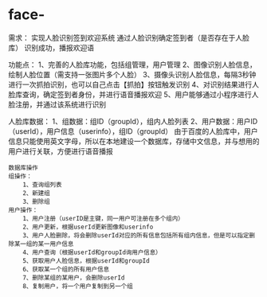 # face-

需求：
	实现人脸识别签到欢迎系统
		通过人脸识别确定签到者（是否存在于人脸库）
		识别成功，播报欢迎语
	
功能点：
	1、完善的人脸库功能，包括组管理，用户管理
	2、图像识别人脸信息，绘制人脸位置（需支持一张图片多个人脸）
	3、摄像头识别人脸信息，每隔3秒钟进行一次抓拍识别，也可以自己点击【抓拍】按钮触发识别
	4、对识别结果进行人脸库查询，确定签到者身份，并进行语音播报欢迎
	5、用户能够通过小程序进行人脸注册，并通过该系统进行识别
	
人脸库数据：
	1、组数据：组ID（groupId），组内人脸列表
	2、用户数据：用户ID（userId），用户信息（userinfo），组ID（groupId）
		由于百度的人脸库中，用户信息只能使用英文字母，所以在本地建设一个数据库，存储中文信息，并与想用的用户进行关联，方便进行语音播报
	
	数据库操作
	组操作：
		1、查询组列表
		2、新建组
		3、删除组
	用户操作：
		1、用户注册（userID是主键，同一用户可注册在多个组内）
		2、用户更新，根据userId更新图像和userinfo
		3、用户人脸删除，将会删除userId对应的所有信息包括所有组内信息，但是可以指定删除某一组的某一用户信息
		4、用户查询（根据userId和groupId询用户信息）
		5、获取用户人脸信息，根据userId和groupId
		6、获取某一个组的所有用户信息
		7、删除某组的某用户，会删除userId
		8、复制用户，将一个用户复制到另一个组
		